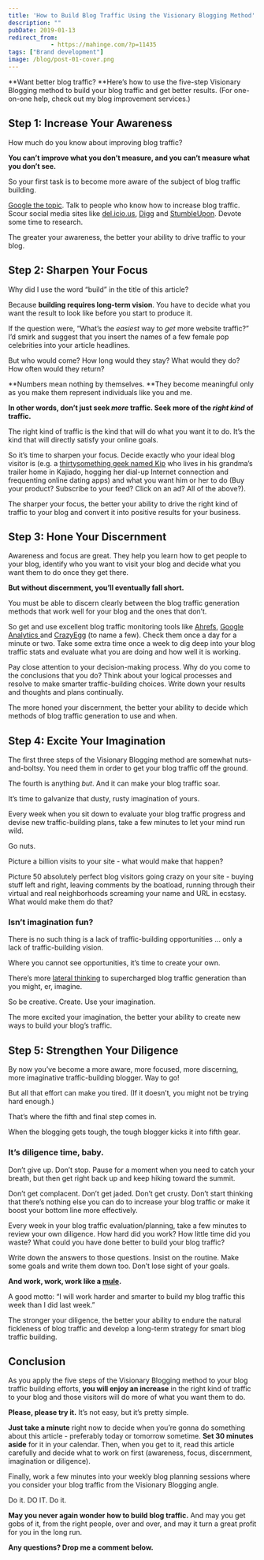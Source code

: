 ```yaml
---
title: 'How to Build Blog Traffic Using the Visionary Blogging Method'
description: ""
pubDate: 2019-01-13
redirect_from:
            - https://mahinge.com/?p=11435
tags: ["Brand development"]
image: /blog/post-01-cover.png
---
```

**Want better blog traffic? **Here’s how to use the five-step Visionary Blogging method to build your blog traffic and get better results. (For one-on-one help, check out my blog improvement services.)

## **Step 1: Increase Your Awareness**

How much do you know about improving blog traffic?

**You can’t improve what you don’t measure, and you can’t measure what you don’t see.**

So your first task is to become more aware of the subject of blog traffic building.

[Google the topic](https://www.google.com/search?q=blog+traffic). Talk to people who know how to increase blog traffic. Scour social media sites like [del.icio.us](https://del.icio.us/search/?fr=del_icio_us&p=blog+traffic&type=all), [Digg](https://web.archive.org/web/20080531012515/http://digg.com/search?s=blog+traffic&submit=Search&section=all&type=both&area=promoted&sort=most) and [StumbleUpon](https://www.stumbleupon.com/tag/blog+traffic/). Devote some time to research.

The greater your awareness, the better your ability to drive traffic to your blog.

## **Step 2: Sharpen Your Focus**

Why did I use the word “build” in the title of this article?

Because **building requires long-term vision**. You have to decide what you want the result to look like before you start to produce it.

If the question were, “What’s the _easiest_ way to _get_ more website traffic?” I’d smirk and suggest that you insert the names of a few female pop celebrities into your article headlines.

But who would come? How long would they stay? What would they do? How often would they return?

**Numbers mean nothing by themselves. **They become meaningful only as you make them represent individuals like you and me.

**In other words, don’t just seek _more_ traffic. Seek more of the _right kind_ of traffic.**

The right kind of traffic is the kind that will do what you want it to do. It’s the kind that will directly satisfy your online goals.

So it’s time to sharpen your focus. Decide exactly who your ideal blog visitor is (e.g. a [thirtysomething geek named Kip](https://en.wikipedia.org/wiki/Napoleon_Dynamite#Characters) who lives in his grandma’s trailer home in Kajiado, hogging her dial-up Internet connection and frequenting online dating apps) and what you want him or her to do (Buy your product? Subscribe to your feed? Click on an ad? All of the above?).

The sharper your focus, the better your ability to drive the right kind of traffic to your blog and convert it into positive results for your business.

## **Step 3: Hone Your Discernment**

Awareness and focus are great. They help you learn how to get people to your blog, identify who you want to visit your blog and decide what you want them to do once they get there.

**But without discernment, you’ll eventually fall short.**

You must be able to discern clearly between the blog traffic generation methods that work well for your blog and the ones that don’t.

So get and use excellent blog traffic monitoring tools like [Ahrefs](https://ahrefs.com/blog/), [Google Analytics ](https://www.google.com/analytics/)and [CrazyEgg](https://crazyegg.com/) (to name a few). Check them once a day for a minute or two. Take some extra time once a week to dig deep into your blog traffic stats and evaluate what you are doing and how well it is working.

Pay close attention to your decision-making process. Why do you come to the conclusions that you do? Think about your logical processes and resolve to make smarter traffic-building choices. Write down your results and thoughts and plans continually.

The more honed your discernment, the better your ability to decide which methods of blog traffic generation to use and when.

## **Step 4: Excite Your Imagination**

The first three steps of the Visionary Blogging method are somewhat nuts-and-boltsy. You need them in order to get your blog traffic off the ground.

The fourth is anything _but_. And it can make your blog traffic soar.

It’s time to galvanize that dusty, rusty imagination of yours.

Every week when you sit down to evaluate your blog traffic progress and devise new traffic-building plans, take a few minutes to let your mind run wild.

Go nuts.

Picture a billion visits to your site - what would make that happen?

Picture 50 absolutely perfect blog visitors going crazy on your site - buying stuff left and right, leaving comments by the boatload, running through their virtual and real neighborhoods screaming your name and URL in ecstasy. What would make them do that?

### **Isn’t imagination fun?**

There is no such thing is a lack of traffic-building opportunities … only a lack of traffic-building vision.

Where you cannot see opportunities, it’s time to create your own.

There’s more [lateral thinking](https://en.wikipedia.org/wiki/Lateral_thinking) to supercharged blog traffic generation than you might, er, imagine.

So be creative. Create. Use your imagination.

The more excited your imagination, the better your ability to create new ways to build your blog’s traffic.

## **Step 5: Strengthen Your Diligence**

By now you’ve become a more aware, more focused, more discerning, more imaginative traffic-building blogger. Way to go!

But all that effort can make you tired. (If it doesn’t, you might not be trying hard enough.)

That’s where the fifth and final step comes in.

When the blogging gets tough, the tough blogger kicks it into fifth gear.

### **It’s diligence time, baby.**

Don’t give up. Don’t stop. Pause for a moment when you need to catch your breath, but then get right back up and keep hiking toward the summit.

Don’t get complacent. Don’t get jaded. Don’t get crusty. Don’t start thinking that there’s nothing else you can do to increase your blog traffic or make it boost your bottom line more effectively.

Every week in your blog traffic evaluation/planning, take a few minutes to review your own diligence. How hard did you work? How little time did you waste? What could you have done better to build your blog traffic?

Write down the answers to those questions. Insist on the routine. Make some goals and write them down too. Don’t lose sight of your goals.

**And work, work, work like a [mule](https://en.wikipedia.org/wiki/Mule#Characteristics).**

A good motto: “I will work harder and smarter to build my blog traffic this week than I did last week.”

The stronger your diligence, the better your ability to endure the natural fickleness of blog traffic and develop a long-term strategy for smart blog traffic building.

## **Conclusion**

As you apply the five steps of the Visionary Blogging method to your blog traffic building efforts, **you will enjoy an increase** in the right kind of traffic to your blog and those visitors will do more of what you want them to do.

**Please, please try it.** It’s not easy, but it’s pretty simple.

**Just take a minute** right now to decide when you’re gonna do something about this article - preferably today or tomorrow sometime. **Set 30 minutes aside** for it in your calendar. Then, when you get to it, read this article carefully and decide what to work on first (awareness, focus, discernment, imagination or diligence).

Finally, work a few minutes into your weekly blog planning sessions where you consider your blog traffic from the Visionary Blogging angle.

Do it. DO IT. Do it.

**May you never again wonder how to build blog traffic.** And may you get gobs of it, from the right people, over and over, and may it turn a great profit for you in the long run.

**Any questions? Drop me a comment below.**
